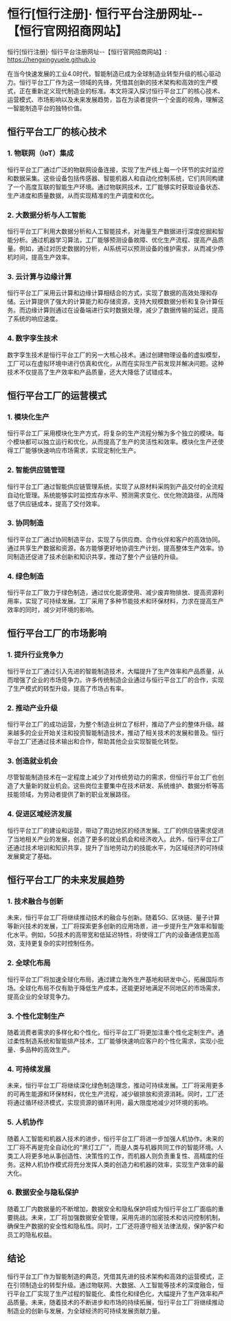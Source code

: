 # 恒行[恒行注册]· 恒行平台注册网址--【恒行官网招商网站】

恒行[恒行注册]· 恒行平台注册网址--【恒行官网招商网站】: <https://hengxingyuele.github.io>

在当今快速发展的工业4.0时代，智能制造已成为全球制造业转型升级的核心驱动力。恒行平台工厂作为这一领域的先锋，凭借其创新的技术架构和高效的生产模式，正在重新定义现代制造业的标准。本文将深入探讨恒行平台工厂的核心技术、运营模式、市场影响以及未来发展趋势，旨在为读者提供一个全面的视角，理解这一智能制造平台的独特价值。

## 恒行平台工厂的核心技术

### 1. 物联网（IoT）集成

恒行平台工厂通过广泛的物联网设备连接，实现了生产线上每一个环节的实时监控和数据采集。这些设备包括传感器、智能机器人和自动化控制系统，它们共同构建了一个高度互联的智能生产环境。通过物联网技术，工厂能够实时获取设备状态、生产进度和质量数据，从而实现精准的生产调度和优化。

### 2. 大数据分析与人工智能

恒行平台工厂利用大数据分析和人工智能技术，对海量生产数据进行深度挖掘和智能分析。通过机器学习算法，工厂能够预测设备故障、优化生产流程、提高产品质量。例如，通过对历史数据的分析，AI系统可以预测设备的维护需求，从而减少停机时间，提高生产效率。

### 3. 云计算与边缘计算

恒行平台工厂采用云计算和边缘计算相结合的方式，实现了数据的高效处理和存储。云计算提供了强大的计算能力和存储资源，支持大规模数据分析和复杂计算任务。而边缘计算则通过在设备端进行实时数据处理，减少了数据传输的延迟，提高了系统的响应速度。

### 4. 数字孪生技术

数字孪生技术是恒行平台工厂的另一大核心技术。通过创建物理设备的虚拟模型，工厂可以在虚拟环境中进行仿真和优化，从而在实际生产前发现并解决问题。这种技术不仅提高了生产效率和产品质量，还大大降低了试错成本。

## 恒行平台工厂的运营模式

### 1. 模块化生产

恒行平台工厂采用模块化生产方式，将复杂的生产流程分解为多个独立的模块。每个模块都可以独立运行和优化，从而提高了生产的灵活性和效率。模块化生产还使得工厂能够快速响应市场需求，实现定制化生产。

### 2. 智能供应链管理

恒行平台工厂通过智能供应链管理系统，实现了从原材料采购到产品交付的全流程自动化管理。系统能够实时监控库存水平、预测需求变化、优化物流路径，从而降低了供应链成本，提高了交付效率。

### 3. 协同制造

恒行平台工厂通过协同制造平台，实现了与供应商、合作伙伴和客户的高效协同。通过共享生产数据和资源，各方能够更好地协调生产计划，提高整体生产效率。协同制造还促进了技术创新和知识共享，推动了整个产业链的升级。

### 4. 绿色制造

恒行平台工厂致力于绿色制造，通过优化能源使用、减少废弃物排放、提高资源利用率，实现了可持续发展。工厂采用了多种节能技术和环保材料，力求在提高生产效率的同时，减少对环境的影响。

## 恒行平台工厂的市场影响

### 1. 提升行业竞争力

恒行平台工厂通过引入先进的智能制造技术，大幅提升了生产效率和产品质量，从而增强了企业的市场竞争力。许多传统制造企业通过与恒行平台工厂的合作，实现了生产模式的转型升级，提高了市场占有率。

### 2. 推动产业升级

恒行平台工厂的成功运营，为整个制造业树立了标杆，推动了产业的整体升级。越来越多的企业开始关注和投资智能制造技术，推动了相关技术的发展和普及。恒行平台工厂还通过技术输出和合作，帮助其他企业实现智能化转型。

### 3. 创造就业机会

尽管智能制造技术在一定程度上减少了对传统劳动力的需求，但恒行平台工厂也创造了大量新的就业机会。这些岗位主要集中在技术研发、系统维护、数据分析等高技能领域，为劳动者提供了新的职业发展路径。

### 4. 促进区域经济发展

恒行平台工厂的建设和运营，带动了周边地区的经济发展。工厂的供应链需求促进了当地相关产业的发展，创造了更多的就业机会和经济收入。此外，恒行平台工厂还通过技术培训和知识共享，提升了当地劳动力的技能水平，为区域经济的可持续发展奠定了基础。

## 恒行平台工厂的未来发展趋势

### 1. 技术融合与创新

未来，恒行平台工厂将继续推动技术的融合与创新。随着5G、区块链、量子计算等新兴技术的发展，工厂将探索更多创新的应用场景，进一步提升生产效率和智能化水平。例如，5G技术的高带宽和低延迟特性，将使得工厂内的设备通信更加高效，支持更复杂的实时控制任务。

### 2. 全球化布局

恒行平台工厂将加速全球化布局，通过建立海外生产基地和研发中心，拓展国际市场。全球化布局不仅有助于降低生产成本，还能更好地满足不同地区的市场需求，提高企业的全球竞争力。

### 3. 个性化定制生产

随着消费者需求的多样化和个性化，恒行平台工厂将更加注重个性化定制生产。通过柔性制造系统和智能排产技术，工厂能够快速响应客户的个性化需求，实现小批量、多品种的高效生产。

### 4. 可持续发展

未来，恒行平台工厂将继续深化绿色制造理念，推动可持续发展。工厂将采用更多的可再生能源和环保材料，优化生产流程，减少碳排放和资源消耗。同时，工厂还将通过循环经济模式，实现资源的循环利用，最大限度地减少对环境的影响。

### 5. 人机协作

随着人工智能和机器人技术的进步，恒行平台工厂将进一步加强人机协作。未来的工厂将不再是完全自动化的“黑灯工厂”，而是人类与机器共同工作的智能环境。人类工人将更多地从事创造性、决策性的工作，而机器人则负责重复性、高精度的任务。这种人机协作模式将充分发挥人类的创造力和机器的效率，实现生产效率的最大化。

### 6. 数据安全与隐私保护

随着工厂内数据量的不断增加，数据安全和隐私保护将成为恒行平台工厂面临的重要挑战。未来，工厂将加强数据安全管理，采用先进的加密技术和访问控制机制，确保生产数据的安全性和隐私性。同时，工厂还将遵守相关法律法规，保护客户和员工的隐私权益。

## 结论

恒行平台工厂作为智能制造的典范，凭借其先进的技术架构和高效的运营模式，正在引领制造业的转型升级。通过物联网、大数据、人工智能等技术的深度融合，恒行平台工厂实现了生产过程的智能化、柔性化和绿色化，大幅提升了生产效率和产品质量。未来，随着技术的不断进步和市场的持续拓展，恒行平台工厂将继续推动制造业的创新与发展，为全球经济的可持续发展贡献力量。